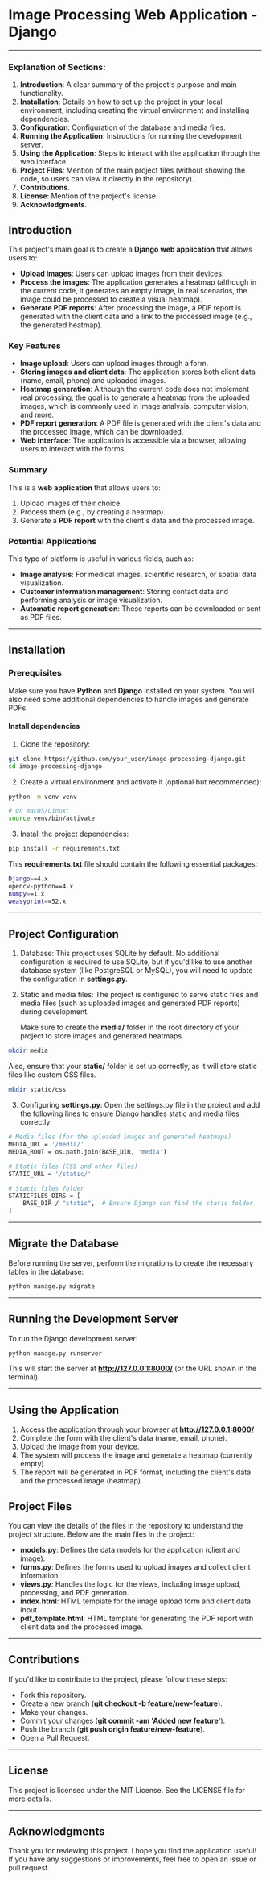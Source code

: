# Image Processing Web Application - Django

---

### Explanation of Sections:

1. **Introduction**: A clear summary of the project's purpose and main functionality.
2. **Installation**: Details on how to set up the project in your local environment, including creating the virtual environment and installing dependencies.
3. **Configuration**: Configuration of the database and media files.
4. **Running the Application**: Instructions for running the development server.
5. **Using the Application**: Steps to interact with the application through the web interface.
6. **Project Files**: Mention of the main project files (without showing the code, so users can view it directly in the repository).
7. **Contributions**.
8. **License**: Mention of the project's license.
9. **Acknowledgments**.

## Introduction

This project's main goal is to create a **Django web application** that allows users to:

- **Upload images**: Users can upload images from their devices.
- **Process the images**: The application generates a heatmap (although in the current code, it generates an empty image, in real scenarios, the image could be processed to create a visual heatmap).
- **Generate PDF reports**: After processing the image, a PDF report is generated with the client data and a link to the processed image (e.g., the generated heatmap).

### Key Features

- **Image upload**: Users can upload images through a form.
- **Storing images and client data**: The application stores both client data (name, email, phone) and uploaded images.
- **Heatmap generation**: Although the current code does not implement real processing, the goal is to generate a heatmap from the uploaded images, which is commonly used in image analysis, computer vision, and more.
- **PDF report generation**: A PDF file is generated with the client's data and the processed image, which can be downloaded.
- **Web interface**: The application is accessible via a browser, allowing users to interact with the forms.

### Summary

This is a **web application** that allows users to:

1. Upload images of their choice.
2. Process them (e.g., by creating a heatmap).
3. Generate a **PDF report** with the client's data and the processed image.

### Potential Applications

This type of platform is useful in various fields, such as:

- **Image analysis**: For medical images, scientific research, or spatial data visualization.
- **Customer information management**: Storing contact data and performing analysis or image visualization.
- **Automatic report generation**: These reports can be downloaded or sent as PDF files.

---

## Installation

### Prerequisites

Make sure you have **Python** and **Django** installed on your system. You will also need some additional dependencies to handle images and generate PDFs.

#### Install dependencies

1. Clone the repository:

```bash
git clone https://github.com/your_user/image-processing-django.git
cd image-processing-django
```
2. Create a virtual environment and activate it (optional but recommended):

```bash
python -m venv venv

# On macOS/Linux:
source venv/bin/activate
```
3. Install the project dependencies:

```bash
pip install -r requirements.txt
```
This **requirements.txt** file should contain the following essential packages:

```bash
Django==4.x
opencv-python==4.x
numpy==1.x
weasyprint==52.x
```

---

## Project Configuration

1. Database: This project uses SQLite by default. No additional configuration is required to use SQLite, but if you'd like to use another database system (like PostgreSQL or MySQL), you will need to update the configuration in **settings.py**.

2. Static and media files: The project is configured to serve static files and media files (such as uploaded images and generated PDF reports) during development.

    Make sure to create the **media/** folder in the root directory of your project to store images and generated heatmaps.

```bash
mkdir media
```

Also, ensure that your **static/** folder is set up correctly, as it will store static files like custom CSS files.

```bash
mkdir static/css
```

3. Configuring **settings.py**: Open the settings.py file in the project and add the following lines to ensure Django handles static and media files correctly:

```bash
# Media files (for the uploaded images and generated heatmaps)
MEDIA_URL = '/media/'
MEDIA_ROOT = os.path.join(BASE_DIR, 'media')

# Static files (CSS and other files)
STATIC_URL = '/static/'

# Static files folder
STATICFILES_DIRS = [
    BASE_DIR / "static",  # Ensure Django can find the static folder
]
```

---
## Migrate the Database
Before running the server, perform the migrations to create the necessary tables in the database:

```bash
python manage.py migrate
```
---
## Running the Development Server
To run the Django development server:

```bash
python manage.py runserver
```
This will start the server at **http://127.0.0.1:8000/** (or the URL shown in the terminal).

---
## Using the Application
1. Access the application through your browser at **http://127.0.0.1:8000/**
2. Complete the form with the client's data (name, email, phone).
3. Upload the image from your device.
4. The system will process the image and generate a heatmap (currently empty).
5. The report will be generated in PDF format, including the client's data and the processed image (heatmap).

## Project Files
You can view the details of the files in the repository to understand the project structure. Below are the main files in the project:

- **models.py**: Defines the data models for the application (client and image).
- **forms.py**: Defines the forms used to upload images and collect client information.
- **views.py**: Handles the logic for the views, including image upload, processing, and PDF generation.
- **index.html**: HTML template for the image upload form and client data input.
- **pdf_template.html**: HTML template for generating the PDF report with client data and the processed image.
---
## Contributions
If you'd like to contribute to the project, please follow these steps:

- Fork this repository.
- Create a new branch (**git checkout -b feature/new-feature**).
- Make your changes.
- Commit your changes (**git commit -am 'Added new feature'**).
- Push the branch (**git push origin feature/new-feature**).
- Open a Pull Request.

---
## License

This project is licensed under the MIT License. See the LICENSE file for more details.

---
## Acknowledgments

Thank you for reviewing this project. I hope you find the application useful! If you have any suggestions or improvements, feel free to open an issue or pull request.